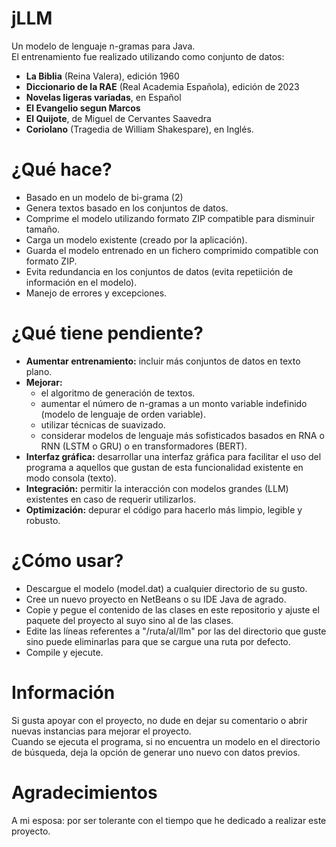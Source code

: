 # jLLM
Un modelo de lenguaje n-gramas para Java.<br>
El entrenamiento fue realizado utilizando como conjunto de datos:
* <b>La Biblia</b> (Reina Valera), edición 1960
* <b>Diccionario de la RAE</b> (Real Academia Española), edición de 2023
* <b>Novelas ligeras variadas</b>, en Español
* <b>El Evangelio segun Marcos</b>
* <b>El Quijote</b>, de Miguel de Cervantes Saavedra
* <b>Coriolano</b> (Tragedia de William Shakespare), en Inglés.

# ¿Qué hace?
* Basado en un modelo de bi-grama (2)
* Genera textos basado en los conjuntos de datos.
* Comprime el modelo utilizando formato ZIP compatible para disminuir tamaño.
* Carga un modelo existente (creado por la aplicación).
* Guarda el modelo entrenado en un fichero comprimido compatible con formato ZIP.
* Evita redundancia en los conjuntos de datos (evita repetiición de información en el modelo).
* Manejo de errores y excepciones.

# ¿Qué tiene pendiente?
* <b>Aumentar entrenamiento:</b> incluir más conjuntos de datos en texto plano.
* <b>Mejorar:</b>
  - el algoritmo de generación de textos.
  - aumentar el número de n-gramas a un monto variable indefinido (modelo de lenguaje de orden variable).
  - utilizar técnicas de suavizado.
  - considerar modelos de lenguaje más sofisticados basados en RNA o RNN (LSTM o GRU) o en transformadores (BERT).
* <b>Interfaz gráfica:</b> desarrollar una interfaz gráfica para facilitar el uso del programa a aquellos que gustan de esta funcionalidad existente en modo consola (texto).
* <b>Integración:</b> permitir la interacción con modelos grandes (LLM) existentes en caso de requerir utilizarlos.
* <b>Optimización:</b> depurar el código para hacerlo más limpio, legible y robusto.

# ¿Cómo usar?
* Descargue el modelo (model.dat) a cualquier directorio de su gusto.
* Cree un nuevo proyecto en NetBeans o su IDE Java de agrado.
* Copie y pegue el contenido de las clases en este repositorio y ajuste el paquete del proyecto al suyo sino al de las clases.
* Edite las líneas referentes a "/ruta/al/llm" por las del directorio que guste sino puede eliminarlas para que se cargue una ruta por defecto.
* Compile y ejecute.
  
# Información
Si gusta apoyar con el proyecto, no dude en dejar su comentario o abrir nuevas instancias para mejorar el proyecto.<br>
Cuando se ejecuta el programa, si no encuentra un modelo en el directorio de búsqueda, deja la opción de generar uno nuevo con datos previos.

# Agradecimientos
A mi esposa: por ser tolerante con el tiempo que he dedicado a realizar este proyecto. 

